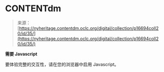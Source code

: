 <!--yml

category: 未分类

date: 2024-05-27 14:24:35

-->

# CONTENTdm

> 来源：[https://nyheritage.contentdm.oclc.org/digital/collection/p16694coll20/id/35/](https://nyheritage.contentdm.oclc.org/digital/collection/p16694coll20/id/35/)

**需要 Javascript**

要体验完整的交互性，请在您的浏览器中启用 Javascript。

